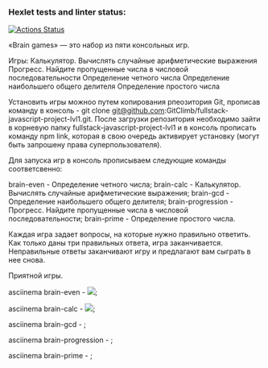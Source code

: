 ### Hexlet tests and linter status:
[![Actions Status](https://github.com/GitClimb/fullstack-javascript-project-lvl1/workflows/hexlet-check/badge.svg)](https://github.com/GitClimb/fullstack-javascript-project-lvl1/actions)

«Brain games» — это набор из пяти консольных игр. 

Игры:
Калькулятор. Вычислять случайные арифметические выражения
Прогресс. Найдите пропущенные числа в числовой последовательности
Определение четного числа
Определение наибольшего общего делителя
Определение простого числа

Установить игры можноо путем копирования рпеозитория Git, прописав команду в консоль - git clone git@github.com:GitClimb/fullstack-javascript-project-lvl1.git.
После загрузки репозитория необходимо зайти в корневую папку fullstack-javascript-project-lvl1 и в консоль прописать команду npm link, которая в свою очередь активирует установку (могут быть запрошену права суперпользователя). 

Для запуска игр в консоль прописываем следующие команды соответсвенно:

brain-even - Определение четного числа;
brain-calc - Калькулятор. Вычислять случайные арифметические выражения;
brain-gcd - Определение наибольшего общего делителя;
brain-progression - Прогресс. Найдите пропущенные числа в числовой последовательности;
brain-prime - Определение простого числа.

Каждая игра задает вопросы, на которые нужно правильно ответить. Как только даны три правильных ответа, игра заканчивается. Неправильные ответы заканчивают игру и предлагают вам сыграть в нее снова.

Приятной игры. 


asciinema brain-even - <a href="https://asciinema.org/a/e3oeo2b5CTBxT1oNPsuNzjKX5" target="_blank"><img src="https://asciinema.org/a/e3oeo2b5CTBxT1oNPsuNzjKX5.svg" /></a>;

asciinema brain-calc - <a href="https://asciinema.org/a/PvpfKWtr5wcwy3gAlnRTopLCR" target="_blank"><img src="https://asciinema.org/a/PvpfKWtr5wcwy3gAlnRTopLCR.svg" /></a>;

asciinema brain-gcd - <script id="asciicast-twqbXknS1RvvhNAvC8ArLMkFb" src="https://asciinema.org/a/twqbXknS1RvvhNAvC8ArLMkFb.js" async></script>;

asciinema brain-progression - <script id="asciicast-Hc0tdshTzo4xXyK5BAgEKTXcS" src="https://asciinema.org/a/Hc0tdshTzo4xXyK5BAgEKTXcS.js" async></script>;

asciinema brain-prime - <script id="asciicast-SUmy5KvQkkU0wnyC7jzRndkzD" src="https://asciinema.org/a/SUmy5KvQkkU0wnyC7jzRndkzD.js" async></script>;
